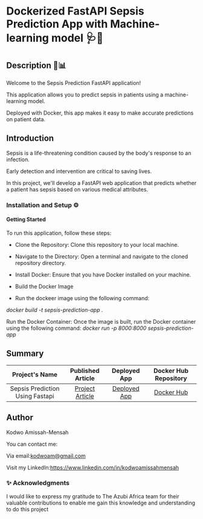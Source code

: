 # Dockerized FastAPI Sepsis Prediction App with Machine-learning model 🩺🐳

## Description 🚀📊

Welcome to the Sepsis Prediction FastAPI application!

This application allows you to predict sepsis in patients using a machine-learning model.

Deployed with Docker, this app makes it easy to make accurate predictions on patient data.

## Introduction

 Sepsis is a life-threatening condition caused by the body's response to an infection.

 Early detection and intervention are critical to saving lives.

 In this project, we'll develop a FastAPI web application that predicts whether a patient has sepsis based on various medical attributes.

### Installation and Setup ⚙️

#### Getting Started

To run this application, follow these steps:

- Clone the Repository: Clone this repository to your local machine.

- Navigate to the Directory: Open a terminal and navigate to the cloned repository directory.

- Install Docker: Ensure that you have Docker installed on your machine.

- Build the Docker Image
- Run the dockeer image using the following command:

*docker build -t sepsis-prediction-app .*

Run the Docker Container: Once the image is built, run the Docker container using the following command:
*docker run -p 8000:8000 sepsis-prediction-app*

## Summary

 | Project's Name | Published Article  | Deployed App |Docker Hub Repository|
|:--------------:|:--------------:|:--------------:|:--------------:|
| Sepsis Prediction Using Fastapi|[Project Article](https://medium.com/@kodwoam/building-a-sepsis-prediction-app-using-fastapi-5b07e074c57d) |    [Deployed App](https://kodwo11-sepsisapp.hf.space/docs)| [Docker Hub](https://hub.docker.com/repository/docker/mrkodwo35/sepsis_app/general)
  
## Author

Kodwo Amissah-Mensah

You can contact me:

Via email:<kodwoam@gmail.com>

Visit my LinkedIn:<https://www.linkedin.com/in/kodwoamissahmensah>

### ✨ Acknowledgments

I would like to express my gratitude to The Azubi Africa team for their valuable contributions to enable me gain this knowledge and understanding to do this project
